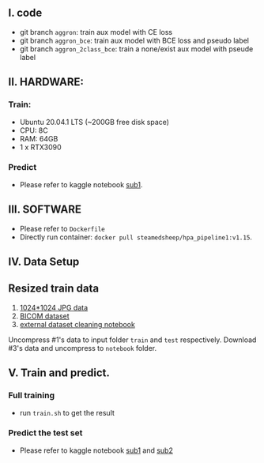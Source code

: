 ## I. code
* git branch `aggron`: train aux model with CE loss
* git branch `aggron_bce`: train aux model with BCE loss and pseudo label
* git branch `aggron_2class_bce`: train a none/exist aux model with pseude label

## II. HARDWARE:
### Train:
* Ubuntu 20.04.1 LTS (~200GB free disk space)
* CPU: 8C
* RAM: 64GB
* 1 x RTX3090

### Predict
* Please refer to kaggle notebook [sub1](https://www.kaggle.com/nvnnghia/siim2021-final-sub2).

## III. SOFTWARE
* Please refer to `Dockerfile`
* Directly run container: `docker pull steamedsheep/hpa_pipeline1:v1.15`.

## IV. Data Setup

## Resized train data
1. [1024*1024 JPG data](https://www.kaggle.com/steamedsheep/siim-covid-19-convert-to-jpg-256px)
2. [BICOM dataset](https://www.kaggle.com/steamedsheep/bimcv-all-images-512-scale)
3. [external dataset cleaning notebook](https://www.kaggle.com/steamedsheep/siim-covid-external-deduplicated)

Uncompress #1's data to input folder `train` and `test` respectively. Download #3's data and uncompress to `notebook` folder.

## V. Train and predict.

### Full training
* run `train.sh` to get the result

### Predict the test set
* Please refer to kaggle notebook [sub1](https://www.kaggle.com/steamedsheep/hpa-final-submission-2-candidate-ii) and [sub2](https://www.kaggle.com/steamedsheep/draft-of-submission-of-dakiro-model-sunzi-w0-5?scriptVersionId=62584023)